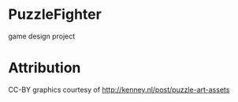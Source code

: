 PuzzleFighter
=============

game design project

Attribution
===========
CC-BY graphics courtesy of http://kenney.nl/post/puzzle-art-assets
